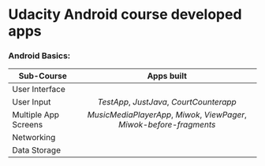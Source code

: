 # Udacity Android course developed apps
### Android Basics: 
 
| Sub-Course              | Apps built    |
| -------------           |:-------------:|
| User Interface          |               |
| User Input              | *TestApp*, *JustJava*, *CourtCounterapp* |
| Multiple App Screens    | *MusicMediaPlayerApp*, *Miwok*, *ViewPager*, *Miwok-before-fragments* |
| Networking              |       |
| Data Storage            |       |
